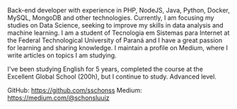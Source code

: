 Back-end developer with experience in PHP, NodeJS, Java, Python, Docker, MySQL, MongoDB and other technologies. Currently, I am focusing my studies on Data Science, seeking to improve my skills in data analysis and machine learning. I am a student of Tecnologia em Sistemas para Internet at the Federal Technological University of Paraná and I have a great passion for learning and sharing knowledge. I maintain a profile on Medium, where I write articles on topics I am studying.

I've been studying English for 5 years, completed the course at the Excellent Global School (200h), but I continue to study.
Advanced level.

GitHub: https://github.com/sschonss
Medium: https://medium.com/@schonsluuiz
